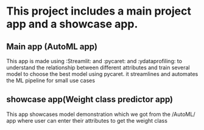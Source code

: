 # This project includes a main project app and a showcase app.

## Main app (AutoML app)
This app is made using :Streamlit: and :pycaret: and :ydataprofiling: to understand the relationship between different attributes and train several model to choose the best model using pycaret.
it streamlines and automates the ML pipeline for small use cases 

## showcase app(Weight class predictor app)
This app showcases model demonstration which we got from the /AutoML/ app where user can enter their attributes to get the weight class
